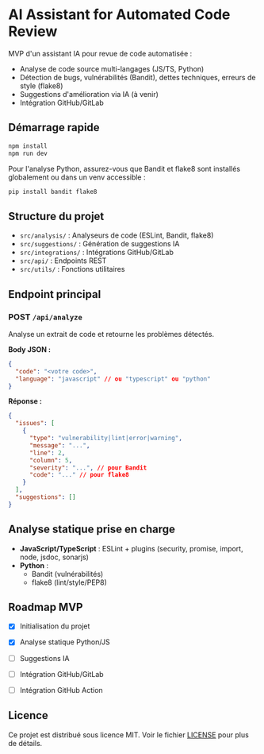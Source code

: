 # AI Assistant for Automated Code Review

MVP d'un assistant IA pour revue de code automatisée :
- Analyse de code source multi-langages (JS/TS, Python)
- Détection de bugs, vulnérabilités (Bandit), dettes techniques, erreurs de style (flake8)
- Suggestions d'amélioration via IA (à venir)
- Intégration GitHub/GitLab

## Démarrage rapide

```bash
npm install
npm run dev
```

Pour l'analyse Python, assurez-vous que Bandit et flake8 sont installés globalement ou dans un venv accessible :

```bash
pip install bandit flake8
```

## Structure du projet

- `src/analysis/` : Analyseurs de code (ESLint, Bandit, flake8)
- `src/suggestions/` : Génération de suggestions IA
- `src/integrations/` : Intégrations GitHub/GitLab
- `src/api/` : Endpoints REST
- `src/utils/` : Fonctions utilitaires

## Endpoint principal

### POST `/api/analyze`
Analyse un extrait de code et retourne les problèmes détectés.

**Body JSON :**
```json
{
  "code": "<votre code>",
  "language": "javascript" // ou "typescript" ou "python"
}
```

**Réponse :**
```json
{
  "issues": [
    {
      "type": "vulnerability|lint|error|warning",
      "message": "...",
      "line": 2,
      "column": 5,
      "severity": "...", // pour Bandit
      "code": "..." // pour flake8
    }
  ],
  "suggestions": []
}
```

## Analyse statique prise en charge
- **JavaScript/TypeScript** : ESLint + plugins (security, promise, import, node, jsdoc, sonarjs)
- **Python** :
  - Bandit (vulnérabilités)
  - flake8 (lint/style/PEP8)

## Roadmap MVP
- [x] Initialisation du projet
- [x] Analyse statique Python/JS
- [ ] Suggestions IA
- [ ] Intégration GitHub/GitLab

- [ ] Intégration GitHub Action

## Licence

Ce projet est distribué sous licence MIT. Voir le fichier [LICENSE](./LICENSE) pour plus de détails.
